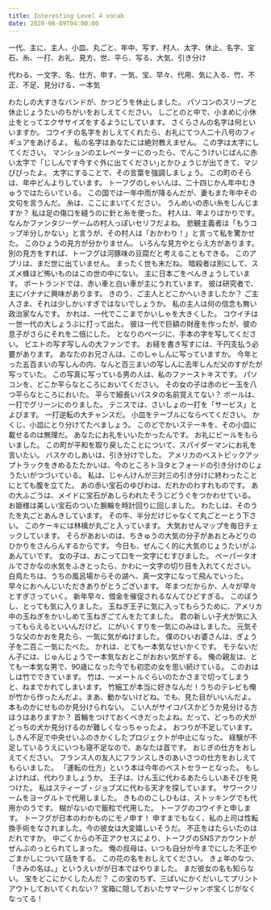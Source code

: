 ```yaml
---
title: Interesting Level 4 vocab
date: 2020-06-09T04:00:00
---
```


一代、主に、主人、小皿、丸ごと、年中、写す、村人、太字、休止、名字、宝石、糸、一打、お礼、見方、世、平ら、写る、大気、引き分け

代わる、一文字、名、仕方、申す、一気、宝、早々、代用、気に入る、竹、不正、不足、見分ける、一本気

<!-- excerpt -->

わたしの大すきなバンドが、かつどうを休止しました。
パソコンのスリープと休止じょうたいのちがいをおしえてください。
しごとのと中で、小まめに小休止をとってエクササイズをするようにしています。
さくらさんの名字は何といいますか。
コウイチの名字をおしえてくれたら、お礼にてつ人二十八号のフィギュアをあげるよ。
私の名字はあなたには絶対教えません。
この字は太字にしてください。
マンションのエレベーターにのったら、でんこうけいじばんに赤い太字で「じしんです今すぐ外に出てください｣とかひょうじが出てきて、マジびびったよ。
太字にすることで、その言葉を強調しましょう。
この町のそらは、年中どんよりしています。
トーフグのしゃいんは、二十四じかん年中むきゅうではたらいている。
この国では一年中雨が降るんだが、妻もまた年中その文句を言うんだ。
糸は、ここにまいてください。
うんめいの赤い糸をしんじますか？
私は足の傷口を縫うのに針と糸を使った。
村人は、年よりばかりです。
なんかファンタジーゲームの村人っぽいセリフだよね。
悲観主義者は「もうコップ半分しかない」と言うが、その村人は「おかわり！」と言って私を驚かせた。
このひょうの見方が分かりません。
いろんな見方やとらえ方があります。
別の見方をすれば、トーフグは河豚味の豆腐だと考えることもできる。
このアプリは、まだ世に出ていません。
まったく世も末だね。
暗殺者は別にして、スズメ蜂ほど怖いものはこの世の中にない。
主に日本ごをべんきょうしています。
ポートランドでは、赤い車と白い車が主にうれています。
彼は研究者で、主にバナナに興味があります。
きのう、ご主人とどこかへいきましたか？
ご主人さま、それは少しかいすぎではないでしょうか。
私の主人は何の信念も無い政治家なんです。
かれは、一代でここまでかいしゃを大きくした。
コウイチは一世一代の大しょうぶに打って出た。
彼は一代で巨額の財産を作ったが、彼の息子がさらにそれを二倍にした。
となりのページに、手本の字を写してください。
ビエトの写す写しんの大ファンです。
お経を書き写すには、千円支払う必要があります。
あなたのお兄さんは、このしゃしんに写っていますか。
今年とった五百まいの写しんの内、なんと百三まいの写しんに去年しんだ父のすがたが写っていた。
この写真に写っている男の人は、私のファーストキスです。
パソコンを、どこか平らなところにおいてください。
その女の子は赤のビー玉を八つ平らなところにおいた。
平らで細長いパスタの名前覚えてない？
ボールは、一打でグリーンにのりました。
テニスでは、さいしょの一打を「サービス」とよびます。
一打逆転の大チャンスだ。
小皿をテーブルにならべてください。
かくじ、小皿にとり分けてたべましょう。
このどでかいステーキを、その小皿に載せるのは無理だ。
あなたにお礼をいいたかったんです。
お礼にビールをもらいました。
この町が平和を取り戻したことについて、スパイダーマンにお礼を言いたい。
バスケのしあいは、引き分けでした。
アメリカのベストピックアップトラックをきめるたたかいは、今のところトヨタとフォードの引き分けのじょうたいがつづいている。
私は、じゃんけんが三対三の引き分けに終わったことにとても腹を立てた。
あの赤い宝石のゆびわは、だれかのわすれものです。
あの大ふごうは、メイドに宝石があしらわれたそうじどうぐをつかわせている。
お姫様は美しい宝石のついた腕輪を時計回りに回しました。
わたしは、そのうたを丸ごとあんきしています。
その牛、半分だけじゃなくて丸ごと一とう下さい。
このケーキには林檎が丸ごと入っています。
大気おせんマップを毎日チェックしています。
そらがあおいのは、ちきゅうの大気の分子があおとみどりのひかりをさんらんするからです。
今日も、ぜんこく的に大気のじょうたいがふあんていです。
女の子は、おこって口を一文字にむすびました。
ペーパータオルでさかなの水気をふきとったら、かわに一文字の切り目を入れてください。
白鳥たちは、うちの風呂場からその湖へ、真一文字になって飛んでいった。
早々におへんじいただきありがとうございます。
年まつだからか、人々が早々とすぎさっていく。
新年早々、借金を催促されるなんてひどすぎる。
このぼうし、とっても気に入りました。
玉ねぎ王子に気に入ってもらうために、アメリカ中の玉ねぎをかいしめて玉ねぎごてんをたてました。
君の新しい子犬が気に入ってもらえるといいんだけど。
にがいくすりを一気にのみほしました。
元気そうな父のかおを見たら、一気に気がぬけました。
僕のひいお婆さんは、ぎょう子を二百こ一気にたべた。
かれは、とても一本気なせいかくです。
モテないだん子には、じゅんじょうで一本気なおとこがおおい気がする。
俺の親友は、とても一本気な男で、90歳になった今でも初恋の女を思い続けている。
このおはしは竹でできています。
竹は、一メートルぐらいのたかさまで切ってしまうと、ねまでかれてしまいます。
竹細工が本当に好きなんだ！うちのテレビも俺が竹から作ったんだよ。まあ、動かないけどね。でも、見た目がいいんだよ。
本ものかにせものか見分けられない。
こい人がサイコパスかどうか見分ける方ほうはありますか？
首輪をつけておくべきだったよね。だって、どっちの犬がどっちの犬か見分けるのが難しくなっちゃったよ。
おつりが不足しています。
しきん不足で中央せいふのきかくしたプロジェクトが中止になった。
経験が不足しているうえにいつも寝不足なので、あなたは首です。
おじぎの仕方をおしえてください。
フランス人の友人にフランスしきのあいさつの仕方をおしえてもらいました。
「運転の仕方」という本は今年のベストセラーとなった。
もしよければ、代わりましょうか。
王子は、けん玉に代わるあたらしいあそびを見つけた。
私はスティーブ・ジョブズに代わる天才を探しています。
サワークリームをヨーグルトで代用しました。
きもののこしひもは、ストッキングでも代用かのうです。
糊がないので飯粒で代用した。
トーフグのコウイチと申します。
トーフグが日本のわかものにモノ申す！
申すまでもなく、私の上司は性転換手術をなされました。今の彼女は大変嬉しいそうだ。
不正をはたらいたのはだれですか。
中ごくからの不正アクセスにより、トーフグのSNSアカウントがぜんぶのっとられてしまった。
俺の叔母は、いつも自分が今までにした不正やごまかしについて話をする。
この花の名をおしえてください。
きょ年のなつ、「きみの名は。」というえいがが日本ではやりました。
まだ彼女の名も知らない。
宝をどこにかくしたんだ？
この宝のちず、三ばいにかくだいしてプリントアウトしておいてくれない？
宝箱に隠しておいたサマージャンボ宝くじがなくなってる！
